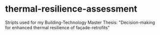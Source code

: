 # thermal-resilience-assessment
Stripts used for my Building-Technology Master Thesis: "Decision-making for enhanced thermal resilience of façade-retrofits"

